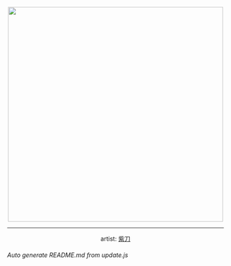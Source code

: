 
<p align="center">
  <img width="500" src="https://nekos.best/api/v2/neko/0029.png">
  <hr/>
  <center>
    artist: <a href="https://www.pixiv.net/en/artworks/47882314">紫刀</a>
  </center>
</p>


###### Auto generate README.md from update.js

